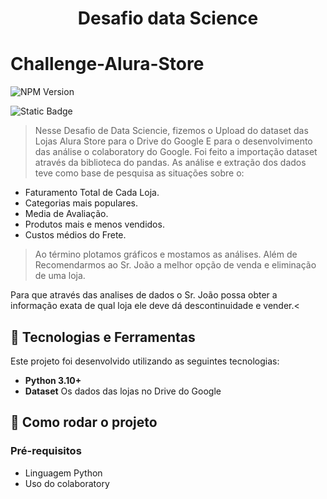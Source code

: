 <h1 align="center"> Desafio data Science </h1>

# Challenge-Alura-Store

![NPM Version](https://img.shields.io/npm/v/npm)

<img alt="Static Badge" src="https://img.shields.io/badge/Python-Data%20Sciencie-Azul%20Marinho">


> Nesse Desafio de Data Sciencie, fizemos o Upload do dataset das Lojas Alura Store
> para o Drive do Google
> E para o desenvolvimento das análise o colaboratory do Google.
> Foi feito a importação dataset através da biblioteca do pandas.
> As análise e extração dos dados teve como base de pesquisa as situações sobre o:
- Faturamento Total de Cada Loja.
- Categorias mais populares.
- Media de Avaliação.
- Produtos mais e menos vendidos.
- Custos médios do Frete.
> Ao término plotamos gráficos e mostamos as análises.
> Além de Recomendarmos ao Sr. João a melhor opção de venda e eliminação de uma loja. 

Para que através das analises de dados o Sr. João possa obter a informação
exata de qual loja ele deve dá descontinuidade e vender.< 

## 🐍 Tecnologias e Ferramentas

Este projeto foi desenvolvido utilizando as seguintes tecnologias:

- **Python 3.10+**
- **Dataset**  Os dados das lojas no Drive do Google
## 🚀 Como rodar o projeto
### Pré-requisitos
- Linguagem Python 
- Uso do colaboratory
